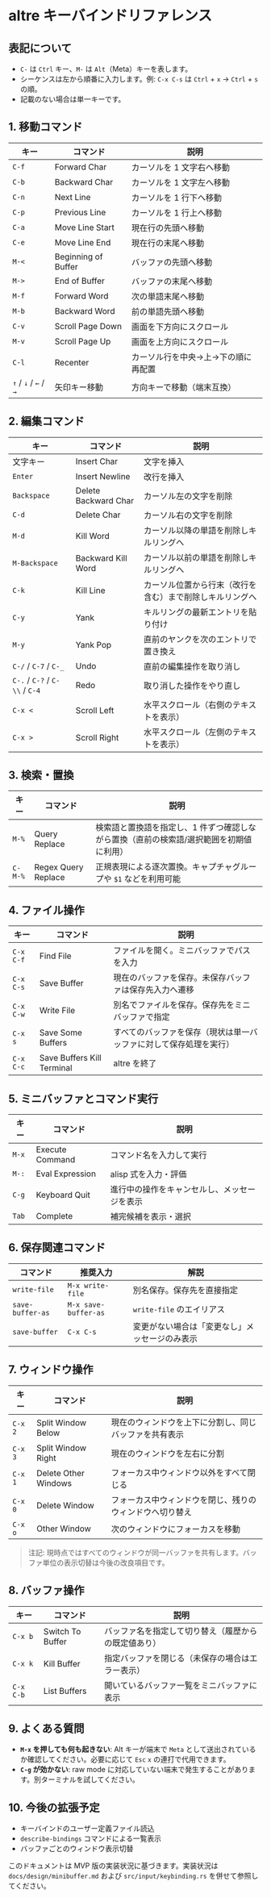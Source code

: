 # altre キーバインドリファレンス

## 表記について
- `C-` は `Ctrl` キー、`M-` は `Alt`（Meta）キーを表します。
- シーケンスは左から順番に入力します。例: `C-x C-s` は `Ctrl` + `x` → `Ctrl` + `s` の順。
- 記載のない場合は単一キーです。

## 1. 移動コマンド
| キー | コマンド | 説明 |
|------|----------|------|
| `C-f` | Forward Char | カーソルを 1 文字右へ移動 |
| `C-b` | Backward Char | カーソルを 1 文字左へ移動 |
| `C-n` | Next Line | カーソルを 1 行下へ移動 |
| `C-p` | Previous Line | カーソルを 1 行上へ移動 |
| `C-a` | Move Line Start | 現在行の先頭へ移動 |
| `C-e` | Move Line End | 現在行の末尾へ移動 |
| `M-<` | Beginning of Buffer | バッファの先頭へ移動 |
| `M->` | End of Buffer | バッファの末尾へ移動 |
| `M-f` | Forward Word | 次の単語末尾へ移動 |
| `M-b` | Backward Word | 前の単語先頭へ移動 |
| `C-v` | Scroll Page Down | 画面を下方向にスクロール |
| `M-v` | Scroll Page Up | 画面を上方向にスクロール |
| `C-l` | Recenter | カーソル行を中央→上→下の順に再配置 |
| `↑` / `↓` / `←` / `→` | 矢印キー移動 | 方向キーで移動（端末互換） |

## 2. 編集コマンド
| キー | コマンド | 説明 |
|------|----------|------|
| 文字キー | Insert Char | 文字を挿入 |
| `Enter` | Insert Newline | 改行を挿入 |
| `Backspace` | Delete Backward Char | カーソル左の文字を削除 |
| `C-d` | Delete Char | カーソル右の文字を削除 |
| `M-d` | Kill Word | カーソル以降の単語を削除しキルリングへ |
| `M-Backspace` | Backward Kill Word | カーソル以前の単語を削除しキルリングへ |
| `C-k` | Kill Line | カーソル位置から行末（改行を含む）まで削除しキルリングへ |
| `C-y` | Yank | キルリングの最新エントリを貼り付け |
| `M-y` | Yank Pop | 直前のヤンクを次のエントリで置き換え |
| `C-/` / `C-7` / `C-_` | Undo | 直前の編集操作を取り消し |
| `C-.` / `C-?` / `C-\\` / `C-4` | Redo | 取り消した操作をやり直し |
| `C-x <` | Scroll Left | 水平スクロール（右側のテキストを表示） |
| `C-x >` | Scroll Right | 水平スクロール（左側のテキストを表示） |

## 3. 検索・置換
| キー | コマンド | 説明 |
|------|----------|------|
| `M-%` | Query Replace | 検索語と置換語を指定し、1 件ずつ確認しながら置換（直前の検索語/選択範囲を初期値に利用） |
| `C-M-%` | Regex Query Replace | 正規表現による逐次置換。キャプチャグループや `$1` などを利用可能 |

## 4. ファイル操作
| キー | コマンド | 説明 |
|------|----------|------|
| `C-x C-f` | Find File | ファイルを開く。ミニバッファでパスを入力 |
| `C-x C-s` | Save Buffer | 現在のバッファを保存。未保存バッファは保存先入力へ遷移 |
| `C-x C-w` | Write File | 別名でファイルを保存。保存先をミニバッファで指定 |
| `C-x s` | Save Some Buffers | すべてのバッファを保存（現状は単一バッファに対して保存処理を実行） |
| `C-x C-c` | Save Buffers Kill Terminal | altre を終了 |

## 5. ミニバッファとコマンド実行
| キー | コマンド | 説明 |
|------|----------|------|
| `M-x` | Execute Command | コマンド名を入力して実行 |
| `M-:` | Eval Expression | alisp 式を入力・評価 |
| `C-g` | Keyboard Quit | 進行中の操作をキャンセルし、メッセージを表示 |
| `Tab` | Complete | 補完候補を表示・選択 |

## 6. 保存関連コマンド
| コマンド | 推奨入力 | 解説 |
|----------|----------|------|
| `write-file` | `M-x write-file` | 別名保存。保存先を直接指定 |
| `save-buffer-as` | `M-x save-buffer-as` | `write-file` のエイリアス |
| `save-buffer` | `C-x C-s` | 変更がない場合は「変更なし」メッセージのみ表示 |

## 7. ウィンドウ操作
| キー | コマンド | 説明 |
|------|----------|------|
| `C-x 2` | Split Window Below | 現在のウィンドウを上下に分割し、同じバッファを共有表示 |
| `C-x 3` | Split Window Right | 現在のウィンドウを左右に分割 |
| `C-x 1` | Delete Other Windows | フォーカス中ウィンドウ以外をすべて閉じる |
| `C-x 0` | Delete Window | フォーカス中ウィンドウを閉じ、残りのウィンドウへ切り替え |
| `C-x o` | Other Window | 次のウィンドウにフォーカスを移動 |

> 注記: 現時点ではすべてのウィンドウが同一バッファを共有します。バッファ単位の表示切替は今後の改良項目です。

## 8. バッファ操作
| キー | コマンド | 説明 |
|------|----------|------|
| `C-x b` | Switch To Buffer | バッファ名を指定して切り替え（履歴からの既定値あり） |
| `C-x k` | Kill Buffer | 指定バッファを閉じる（未保存の場合はエラー表示） |
| `C-x C-b` | List Buffers | 開いているバッファ一覧をミニバッファに表示 |

## 9. よくある質問
- **`M-x` を押しても何も起きない**: Alt キーが端末で `Meta` として送出されているか確認してください。必要に応じて `Esc` `x` の連打で代用できます。
- **`C-g` が効かない**: raw mode に対応していない端末で発生することがあります。別ターミナルを試してください。

## 10. 今後の拡張予定
- キーバインドのユーザー定義ファイル読込
- `describe-bindings` コマンドによる一覧表示
- バッファごとのウィンドウ表示切替

このドキュメントは MVP 版の実装状況に基づきます。実装状況は `docs/design/minibuffer.md` および `src/input/keybinding.rs` を併せて参照してください。
